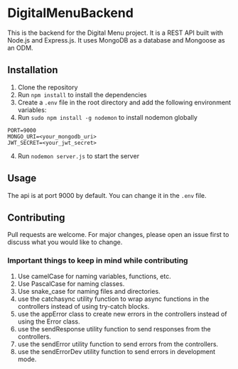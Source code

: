 # DigitalMenuBackend

This is the backend for the Digital Menu project. It is a REST API built with Node.js and Express.js. It uses MongoDB as a database and Mongoose as an ODM.

## Installation

1. Clone the repository
2. Run `npm install` to install the dependencies
3. Create a `.env` file in the root directory and add the following environment variables:
4. Run `sudo npm install -g nodemon` to install nodemon globally

```
PORT=9000
MONGO_URI=<your_mongodb_uri>
JWT_SECRET=<your_jwt_secret>
```

4. Run `nodemon server.js` to start the server

## Usage

The api is at port 9000 by default. You can change it in the `.env` file.

## Contributing

Pull requests are welcome. For major changes, please open an issue first to discuss what you would like to change.

### Important things to keep in mind while contributing

1. Use camelCase for naming variables, functions, etc.
2. Use PascalCase for naming classes.
3. Use snake_case for naming files and directories.
4. use the catchasync utility function to wrap async functions in the controllers instead of using try-catch blocks.
5. use the appError class to create new errors in the controllers instead of using the Error class.
6. use the sendResponse utility function to send responses from the controllers.
7. use the sendError utility function to send errors from the controllers.
8. use the sendErrorDev utility function to send errors in development mode.
